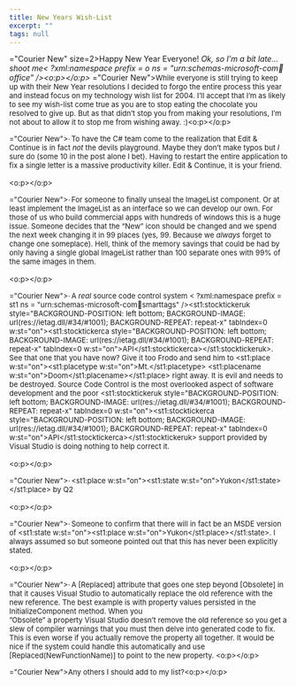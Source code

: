 ```yaml
---
title: New Years Wish-List
excerpt: ""
tags: null
---
```

="Courier New" size=2>Happy New Year Everyone!  <i>Ok, so I&#8217;m a bit late&#8230; shoot me< ?xml:namespace prefix = o ns = "urn:schemas-microsoft-com:office:office" /><o:p></o:p></i> 
="Courier New"></font><font size=2>While everyone is still trying to keep up with their New Year resolutions I decided to forgo the entire process this year and instead focus on my technology wish list for 2004. I&#8217;ll accept that I&#8217;m as likely to see my wish-list come true as you are to stop eating the chocolate you resolved to give up. But as that didn&#8217;t stop you from making your resolutions, I&#8217;m not about to allow it to stop me from wishing away. :)<o:p></o:p>

="Courier New"></font><font size=2><span style="mso-list: Ignore">&#183;<span style="FONT: 7pt 'Times New Roman'">         </span></span>To have the C# team come to the realization that Edit &amp; Continue is in fact <i>not</i> the devils playground. Maybe they don&#8217;t make typos but <i>I</i> sure do (some 10 in the post alone I bet). Having to restart the entire application to fix a single letter is a massive productivity killer. Edit &amp; Continue, it is your friend.<br /><br /><o:p></o:p>

="Courier New"></font><font size=2><span style="mso-list: Ignore">&#183;<span style="FONT: 7pt 'Times New Roman'">         </span></span>For someone to finally unseal the ImageList component. Or at least implement the ImageList as an interface so we can develop our own. For those of us who build commercial apps with hundreds of windows this is a huge issue. Someone decides that the &#8220;New&#8221; icon should be changed and we spend the next week changing it in 99 places (yes, 99. Because we <i>always</i> forget to change one someplace).  Hell, think of the memory savings that could be had by only having a single global ImageList rather than 100 separate ones with 99% of the same images in them.<br /><br /><o:p></o:p>

="Courier New"></font><font size=2><span style="mso-list: Ignore">&#183;<span style="FONT: 7pt 'Times New Roman'">         </span></span>A <i>real</i> source code control system < ?xml:namespace prefix = st1 ns = "urn:schemas-microsoft-com:office:smarttags" /><st1:stocktickeruk style="BACKGROUND-POSITION: left bottom; BACKGROUND-IMAGE: url(res://ietag.dll/#34/#1001); BACKGROUND-REPEAT: repeat-x" tabIndex=0 w:st="on"><st1:stocktickerca style="BACKGROUND-POSITION: left bottom; BACKGROUND-IMAGE: url(res://ietag.dll/#34/#1001); BACKGROUND-REPEAT: repeat-x" tabIndex=0 w:st="on">API</st1:stocktickerca></st1:stocktickeruk>. See that one that you have now? Give it too Frodo and send him to <st1:place w:st="on"><st1:placetype w:st="on">Mt.</st1:placetype> <st1:placename w:st="on">Doom</st1:placename></st1:place> right away. It is evil and needs to be destroyed. Source Code Control is the most overlooked aspect of software development and the poor <st1:stocktickeruk style="BACKGROUND-POSITION: left bottom; BACKGROUND-IMAGE: url(res://ietag.dll/#34/#1001); BACKGROUND-REPEAT: repeat-x" tabIndex=0 w:st="on"><st1:stocktickerca style="BACKGROUND-POSITION: left bottom; BACKGROUND-IMAGE: url(res://ietag.dll/#34/#1001); BACKGROUND-REPEAT: repeat-x" tabIndex=0 w:st="on">API</st1:stocktickerca></st1:stocktickeruk> support provided by Visual Studio is doing nothing to help correct it. <br /><br /><o:p></o:p>

="Courier New"></font><font size=2><span style="mso-list: Ignore">&#183;<span style="FONT: 7pt 'Times New Roman'">         </span></span><st1:place w:st="on"><st1:state w:st="on">Yukon</st1:state></st1:place> by Q2<br /><br /><o:p></o:p>

="Courier New"></font><font size=2><span style="mso-list: Ignore">&#183;<span style="FONT: 7pt 'Times New Roman'">         </span></span>Someone to confirm that there will in fact be an MSDE version of <st1:state w:st="on"><st1:place w:st="on">Yukon</st1:place></st1:state>. I always assumed so but someone pointed out that this has never been explicitly stated.<br /><br /><o:p></o:p>

="Courier New"></font><font size=2><span style="mso-list: Ignore">&#183;<span style="FONT: 7pt 'Times New Roman'">         </span></span>A [Replaced] attribute that goes one step beyond [Obsolete] in that it causes Visual Studio to automatically replace the old reference with the new reference. The best example is with property values persisted in the InitializeComponent method. When you <br />&#8221;Obsolete&#8221; a property Visual Studio doesn&#8217;t remove the old reference so you get a slew of compiler warnings that you must then delve into generated code to fix. This is even worse if you actually remove the property all together. It would be nice if the system could handle this automatically and use [Replaced(NewFunctionName)] to point to the new property. <o:p></o:p>

="Courier New"></font><font size=2>Any others I should add to my list?<o:p></o:p>
